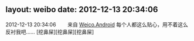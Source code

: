 layout: weibo
date: 2012-12-13 20:34:06
---
<meta name="referrer" content="no-referrer" />

2012-12-13 20:34:06  &nbsp;&nbsp;&nbsp;&nbsp;&nbsp;&nbsp; 来自 <a href="http://app.weibo.com/t/feed/l4RWD" rel="nofollow">Weico.Android</a>
每个人都这么贴心，用不着这么反衬我吧…… [挖鼻屎][挖鼻屎][挖鼻屎] ​​​

